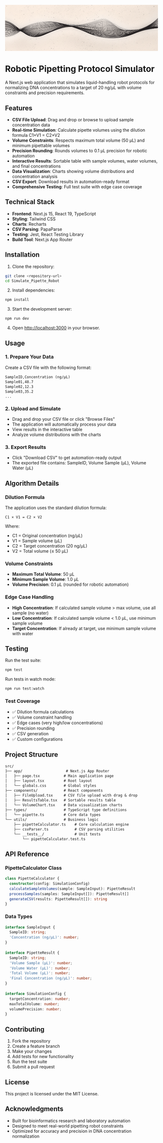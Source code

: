 ![Banner](assets/github_banner.png)

# Robotic Pipetting Protocol Simulator

A Next.js web application that simulates liquid-handling robot protocols for normalizing DNA concentrations to a target of 20 ng/µL with volume constraints and precision requirements.

## Features

- **CSV File Upload**: Drag and drop or browse to upload sample concentration data
- **Real-time Simulation**: Calculate pipette volumes using the dilution formula C1×V1 = C2×V2
- **Volume Constraints**: Respects maximum total volume (50 µL) and minimum pipettable volumes
- **Precision Rounding**: Rounds volumes to 0.1 µL precision for robotic automation
- **Interactive Results**: Sortable table with sample volumes, water volumes, and final concentrations
- **Data Visualization**: Charts showing volume distributions and concentration analysis
- **CSV Export**: Download results in automation-ready format
- **Comprehensive Testing**: Full test suite with edge case coverage

## Technical Stack

- **Frontend**: Next.js 15, React 19, TypeScript
- **Styling**: Tailwind CSS
- **Charts**: Recharts
- **CSV Parsing**: PapaParse
- **Testing**: Jest, React Testing Library
- **Build Tool**: Next.js App Router

## Installation

1. Clone the repository:
```bash
git clone <repository-url>
cd Simulate_Pipette_Robot
```

2. Install dependencies:
```bash
npm install
```

3. Start the development server:
```bash
npm run dev
```

4. Open [http://localhost:3000](http://localhost:3000) in your browser.

## Usage

### 1. Prepare Your Data
Create a CSV file with the following format:
```csv
SampleID,Concentration (ng/µL)
Sample01,48.7
Sample02,12.3
Sample03,35.2
...
```

### 2. Upload and Simulate
- Drag and drop your CSV file or click "Browse Files"
- The application will automatically process your data
- View results in the interactive table
- Analyze volume distributions with the charts

### 3. Export Results
- Click "Download CSV" to get automation-ready output
- The exported file contains: SampleID, Volume Sample (µL), Volume Water (µL)

## Algorithm Details

### Dilution Formula
The application uses the standard dilution formula:
```
C1 × V1 = C2 × V2
```
Where:
- C1 = Original concentration (ng/µL)
- V1 = Sample volume (µL)
- C2 = Target concentration (20 ng/µL)
- V2 = Total volume (≤ 50 µL)

### Volume Constraints
- **Maximum Total Volume**: 50 µL
- **Minimum Sample Volume**: 1.0 µL
- **Volume Precision**: 0.1 µL (rounded for robotic automation)

### Edge Case Handling
- **High Concentration**: If calculated sample volume > max volume, use all sample (no water)
- **Low Concentration**: If calculated sample volume < 1.0 µL, use minimum sample volume
- **Target Concentration**: If already at target, use minimum sample volume with water

## Testing

Run the test suite:
```bash
npm test
```

Run tests in watch mode:
```bash
npm run test:watch
```

### Test Coverage
- ✅ Dilution formula calculations
- ✅ Volume constraint handling
- ✅ Edge cases (very high/low concentrations)
- ✅ Precision rounding
- ✅ CSV generation
- ✅ Custom configurations

## Project Structure

```
src/
├── app/                    # Next.js App Router
│   ├── page.tsx           # Main application page
│   ├── layout.tsx         # Root layout
│   └── globals.css        # Global styles
├── components/            # React components
│   ├── FileUpload.tsx     # CSV file upload with drag & drop
│   ├── ResultsTable.tsx   # Sortable results table
│   └── VolumeChart.tsx    # Data visualization charts
├── types/                 # TypeScript type definitions
│   └── pipette.ts         # Core data types
└── utils/                 # Business logic
    ├── pipetteCalculator.ts    # Core calculation engine
    ├── csvParser.ts            # CSV parsing utilities
    └── __tests__/              # Unit tests
        └── pipetteCalculator.test.ts
```

## API Reference

### PipetteCalculator Class

```typescript
class PipetteCalculator {
  constructor(config: SimulationConfig)
  calculateSampleVolumes(sample: SampleInput): PipetteResult
  processSamples(samples: SampleInput[]): PipetteResult[]
  generateCSV(results: PipetteResult[]): string
}
```

### Data Types

```typescript
interface SampleInput {
  SampleID: string;
  'Concentration (ng/µL)': number;
}

interface PipetteResult {
  SampleID: string;
  'Volume Sample (µL)': number;
  'Volume Water (µL)': number;
  'Total Volume (µL)': number;
  'Final Concentration (ng/µL)': number;
}

interface SimulationConfig {
  targetConcentration: number;
  maxTotalVolume: number;
  volumePrecision: number;
}
```

## Contributing

1. Fork the repository
2. Create a feature branch
3. Make your changes
4. Add tests for new functionality
5. Run the test suite
6. Submit a pull request

## License

This project is licensed under the MIT License.

## Acknowledgments

- Built for bioinformatics research and laboratory automation
- Designed to meet real-world pipetting robot constraints
- Optimized for accuracy and precision in DNA concentration normalization
